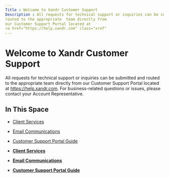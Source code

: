 ```yaml
---
Title : Welcome to Xandr Customer Support
Description : All requests for technical support or inquiries can be submitted and
routed to the appropriate  team directly from
our Customer Support Portal located at
<a href="https://help.xandr.com" class="xref"
---
```



# Welcome to Xandr Customer Support



All requests for technical support or inquiries can be submitted and
routed to the appropriate  team directly from
our Customer Support Portal located at
<a href="https://help.xandr.com" class="xref"
target="_blank">https://help.xandr.com</a>. For business-related
questions or issues, please contact your 
Account Representative.



## In This Space

- <a href="xcs-xandr-client-services.html" class="xref">Client
  Services</a>
- <a href="xcs-xandr-email-communications.html" class="xref">Email
  Communications</a>
- <a href="xcs-customer-support-portal-guide.html" class="xref">Customer
  Support Portal Guide</a>





- **[Client Services](../topics/xcs-xandr-client-services.html)**  
- **[Email
  Communications](../topics/xcs-xandr-email-communications.html)**  
- **[Customer Support Portal
  Guide](../topics/xcs-customer-support-portal-guide.html)**  



